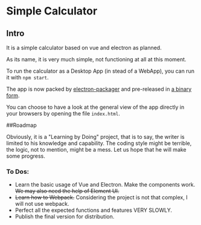 # Simple Calculator

## Intro



It is a simple calculator based on vue and electron as planned.

As its name, it is very much simple, not functioning at all at this moment.

To run the calculator as a Desktop App (in stead of a WebApp),  you can run it with `npm start`.

The app is now packed by [electron-packager](https://github.com/electron-userland/electron-packager) and pre-released in [a binary form](https://github.com/AlbertSerica/Simple-Calculator/releases/tag/1.0.0-alpha).

You can choose to have a look at the general view of the app directly  in your browsers by opening the file `index.html`.

##Roadmap

Obviously, it is a "Learning by Doing" project, that is to say, the writer is limited to his knowledge and capability. The coding style might be terrible, the logic, not to mention, might be a mess. Let us hope that he will make some progress.

### To Dos:

- Learn the basic usage of Vue and Electron. Make the components work. ~~We may also need the help of Element UI.~~ 
- ~~Learn how to Webpack.~~ Considering the project is not that  complex, I will not use webpack.
- Perfect all the expected functions and features VERY SLOWLY.
- Publish the final version for distribution. 

